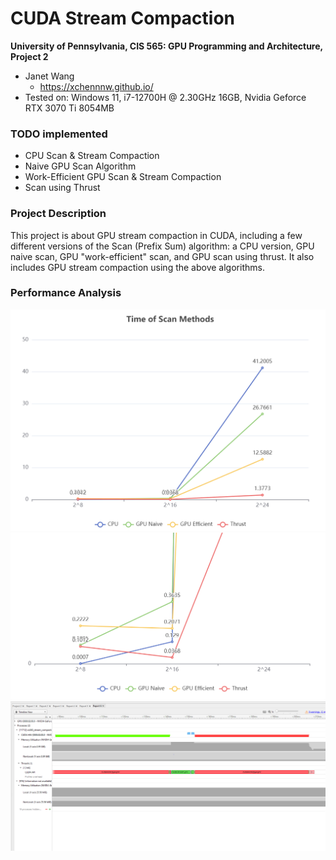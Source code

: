 CUDA Stream Compaction
======================

**University of Pennsylvania, CIS 565: GPU Programming and Architecture, Project 2**

* Janet Wang
  * https://xchennnw.github.io/
* Tested on: Windows 11, i7-12700H @ 2.30GHz 16GB, Nvidia Geforce RTX 3070 Ti  8054MB

### TODO implemented
* CPU Scan & Stream Compaction
* Naive GPU Scan Algorithm
* Work-Efficient GPU Scan & Stream Compaction
* Scan using Thrust
  
### Project Description 
This project is about GPU stream compaction in CUDA, including a few different versions of the Scan (Prefix Sum) algorithm: a CPU version, GPU naive scan, GPU "work-efficient" scan, and GPU scan using thrust. It also includes GPU stream compaction using the above algorithms.

### Performance Analysis 
![](scan2.png)
![](scan1.png)
![](nsight.png)
